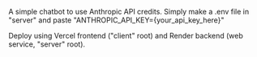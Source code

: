 A simple chatbot to use Anthropic API credits. Simply make a .env file in "server" and paste "ANTHROPIC_API_KEY={your_api_key_here}" 

Deploy using Vercel frontend ("client" root) and Render backend (web service, "server" root).
